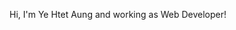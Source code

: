 Hi, I'm Ye Htet Aung and working as Web Developer!

<!---
lawioung/lawioung is a ✨ special ✨ repository because its `README.md` (this file) appears on your GitHub profile.
You can click the Preview link to take a look at your changes.
--->

